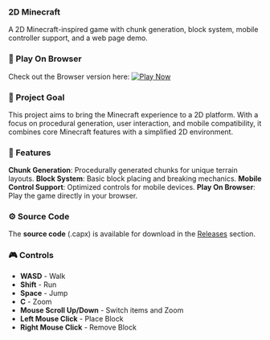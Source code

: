 ### 2D Minecraft
A 2D Minecraft-inspired game with chunk generation, block system, mobile controller support, and a web page demo.

### 🚀 Play On Browser
Check out the Browser version here: [![Play Now](https://img.shields.io/badge/Play%20Now-2D%20Minecraft-blue?style=for-the-badge)](https://elpedr.github.io/Minecraft2D/)

### 🎯 Project Goal
This project aims to bring the Minecraft experience to a 2D platform. With a focus on procedural generation, user interaction, and mobile compatibility, it combines core Minecraft features with a simplified 2D environment.

### 🌟 Features
**Chunk Generation**: Procedurally generated chunks for unique terrain layouts.
**Block System**: Basic block placing and breaking mechanics.
**Mobile Control Support**: Optimized controls for mobile devices.
**Play On Browser**: Play the game directly in your browser.

### ⚙️ Source Code
The **source code** (.capx) is available for download in the [Releases](https://github.com/ElPedr/Minecraft2D/releases) section.

### 🎮 Controls

- **WASD** - Walk
- **Shift** - Run
- **Space** - Jump
- **C** - Zoom
- **Mouse Scroll Up/Down** - Switch items and Zoom
- **Left Mouse Click** - Place Block
- **Right Mouse Click** - Remove Block
